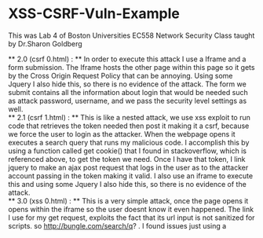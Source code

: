 # XSS-CSRF-Vuln-Example
This was Lab 4 of Boston Universities EC558 Network Security Class taught by Dr.Sharon Goldberg


** 2.0 (csrf 0.html) : **  In order to execute this attack I use a Iframe and a form submission. The Iframe hosts the other page within this page so it gets by the Cross Origin Request Policy that can be annoying. Using some Jquery I also hide this, so there is no evidence of the attack. The form we submit contains all the information about login that would be needed such as attack password, username, and we pass the security level settings as well.
<br>
** 2.1 (csrf 1.html) : ** This is like a nested attack, we use xss exploit to run code that retrieves the token needed then post it making it a csrf, because we force the user to login as the attacker. When the webpage opens it executes a search query that runs my malicious code. I accomplish this by using a function called get cookie() that I found in stackoverflow, which is referenced above, to get the token we need. Once I have that token, I link jquery to make an ajax post request that logs in the user as to the attacker account passing in the token making it valid. I also use an iframe to execute this and using some Jquery I also hide this, so there is no evidence of the attack.
<br>
** 3.0 (xss 0.html) : ** This is a very simple attack, once the page opens it opens within the iframe so the user doesnt know it even happened. The link I use for my get request, exploits the fact that its url input is not sanitized for scripts. so http://bungle.com/search/q? <add script content here>. I found issues just using a <script> tag so instead I used a <body onload=””> function to simply call an alert(document.cookie).
<br>
** 3.1 (xss 1.html) : ** Building on 3.0, I do everything the same except I use a <script> in this one. I run the netcat server with the following command ”nc -l -p 31337”, I ran into issues when I did not include the -p. inside the script tags, I link jquery so that I can execute a get request containing the document.cookie and send that to the server. I had issues figuring out how to close the connection so the server hangs once it receives this.
<br>
** 3.2 and 3.3 (xss 2,3.html) : ** I use the same attack to solve both 3.2 and 3.3. After some pondering and googling I found an interesting blog pointing to that because we remove ”script”, if we layer it such as <scriscriptpt>, the function removes the inside ”script” leaving us with just script which executes the attack. I used XMLHttpRequest() function here in order to avoid loading jQuery to do my post. I run the netcat server with the following command ”nc -l -p 31337” again as without the -p it doesn’t work on my local machine, I also had issues with setting the header to connection close, which you can see I do in the code but apparently is not supported and doesn’t actually execute.
